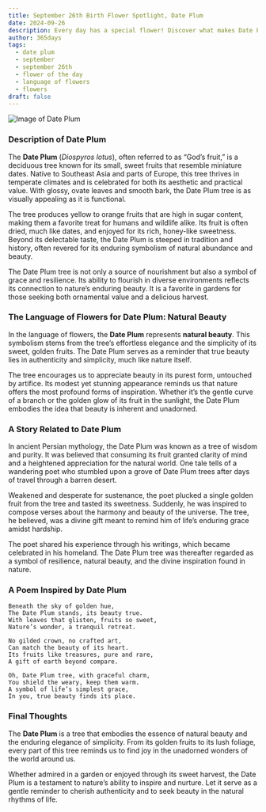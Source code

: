 ```yaml
---
title: September 26th Birth Flower Spotlight, Date Plum
date: 2024-09-26
description: Every day has a special flower! Discover what makes Date Plum unique as today’s birth flower and its symbolic meaning.
author: 365days
tags:
  - date plum
  - september
  - september 26th
  - flower of the day
  - language of flowers
  - flowers
draft: false
---
```


![Image of Date Plum](https://cdn.pixabay.com/photo/2016/07/21/12/25/gamkkot-1532393_1280.jpg#center)


### Description of Date Plum

The **Date Plum** (_Diospyros lotus_), often referred to as “God’s fruit,” is a deciduous tree known for its small, sweet fruits that resemble miniature dates. Native to Southeast Asia and parts of Europe, this tree thrives in temperate climates and is celebrated for both its aesthetic and practical value. With glossy, ovate leaves and smooth bark, the Date Plum tree is as visually appealing as it is functional.

The tree produces yellow to orange fruits that are high in sugar content, making them a favorite treat for humans and wildlife alike. Its fruit is often dried, much like dates, and enjoyed for its rich, honey-like sweetness. Beyond its delectable taste, the Date Plum is steeped in tradition and history, often revered for its enduring symbolism of natural abundance and beauty.

The Date Plum tree is not only a source of nourishment but also a symbol of grace and resilience. Its ability to flourish in diverse environments reflects its connection to nature’s enduring beauty. It is a favorite in gardens for those seeking both ornamental value and a delicious harvest.

### The Language of Flowers for Date Plum: Natural Beauty

In the language of flowers, the **Date Plum** represents **natural beauty**. This symbolism stems from the tree’s effortless elegance and the simplicity of its sweet, golden fruits. The Date Plum serves as a reminder that true beauty lies in authenticity and simplicity, much like nature itself.

The tree encourages us to appreciate beauty in its purest form, untouched by artifice. Its modest yet stunning appearance reminds us that nature offers the most profound forms of inspiration. Whether it’s the gentle curve of a branch or the golden glow of its fruit in the sunlight, the Date Plum embodies the idea that beauty is inherent and unadorned.

### A Story Related to Date Plum

In ancient Persian mythology, the Date Plum was known as a tree of wisdom and purity. It was believed that consuming its fruit granted clarity of mind and a heightened appreciation for the natural world. One tale tells of a wandering poet who stumbled upon a grove of Date Plum trees after days of travel through a barren desert.

Weakened and desperate for sustenance, the poet plucked a single golden fruit from the tree and tasted its sweetness. Suddenly, he was inspired to compose verses about the harmony and beauty of the universe. The tree, he believed, was a divine gift meant to remind him of life’s enduring grace amidst hardship.

The poet shared his experience through his writings, which became celebrated in his homeland. The Date Plum tree was thereafter regarded as a symbol of resilience, natural beauty, and the divine inspiration found in nature.

### A Poem Inspired by Date Plum

```
Beneath the sky of golden hue,  
The Date Plum stands, its beauty true.  
With leaves that glisten, fruits so sweet,  
Nature’s wonder, a tranquil retreat.  

No gilded crown, no crafted art,  
Can match the beauty of its heart.  
Its fruits like treasures, pure and rare,  
A gift of earth beyond compare.  

Oh, Date Plum tree, with graceful charm,  
You shield the weary, keep them warm.  
A symbol of life’s simplest grace,  
In you, true beauty finds its place.  
```

### Final Thoughts

The **Date Plum** is a tree that embodies the essence of natural beauty and the enduring elegance of simplicity. From its golden fruits to its lush foliage, every part of this tree reminds us to find joy in the unadorned wonders of the world around us.

Whether admired in a garden or enjoyed through its sweet harvest, the Date Plum is a testament to nature’s ability to inspire and nurture. Let it serve as a gentle reminder to cherish authenticity and to seek beauty in the natural rhythms of life.


